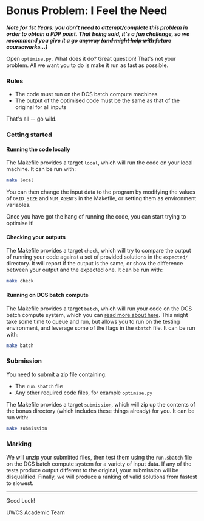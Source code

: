 # Bonus Problem: I Feel the Need

***Note for 1st Years: you don't need to attempt/complete this problem in order to obtain a PDP point. That being said, it's a fun challenge, so we recommend you give it a go anyway ~~(and might help with future courseworks...)~~***

Open `optimise.py`. What does it do? Great question! That's not your problem.
All we want you to do is make it run as fast as possible.

### Rules

- The code must run on the DCS batch compute machines
- The output of the optimised code must be the same as that of the original
  for all inputs

That's all -- go wild.

### Getting started

#### Running the code locally

The Makefile provides a target `local`, which will run the code on your local
machine. It can be run with:

```bash
make local
```

You can then change the input data to the program by modifying the values of
`GRID_SIZE` and `NUM_AGENTS` in the Makefile, or setting them as environment
variables.

Once you have got the hang of running the code, you can start trying to optimise
it!

#### Checking your outputs

The Makefile provides a target `check`, which will try to compare the output of
running your code against a set of provided solutions in the `expected/`
directory. It will report if the output is the same, or show the difference
between your output and the expected one. It can be run with:

```bash
make check
```

#### Running on DCS batch compute

The Makefile provides a target `batch`, which will run your code on the DCS
batch compute system, which you can
[read more about here](https://warwick.ac.uk/fac/sci/dcs/intranet/user_guide/batch_compute/). This might take some time to queue and run, but allows you to run on the testing
environment, and leverage some of the flags in the `sbatch` file. It can be run
with:

```bash
make batch
```

### Submission

You need to submit a zip file containing:

- The `run.sbatch` file
- Any other required code files, for example `optimise.py`

The Makefile provides a target `submission`, which will zip up the contents of
the bonus directory (which includes these things already) for you. It can be run
with:

```bash
make submission
```

### Marking

We will unzip your submitted files, then test them using the `run.sbatch` file
on the DCS batch compute system for a variety of input data. If any of the tests
produce output different to the original, your submission will be disqualified.
Finally, we will produce a ranking of valid solutions from fastest to slowest.

---

Good Luck!

UWCS Academic Team
